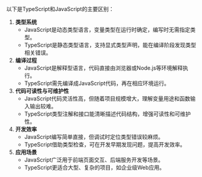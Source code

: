以下是TypeScript和JavaScript的主要区别：
1. **类型系统**
    - JavaScript是动态类型语言，变量类型在运行时确定，编写时无需指定类型。
    - TypeScript是静态类型语言，支持显式类型声明，能在编译阶段发现类型相关错误。
2. **编译过程**
    - JavaScript是解释型语言，代码直接由浏览器或Node.js等环境解释执行。
    - TypeScript需先编译成JavaScript代码，再在相应环境运行。
3. **代码可读性与可维护性**
    - JavaScript代码灵活性高，但随着项目规模增大，理解变量用途和函数输入输出较难。
    - TypeScript类型注解和接口能清晰描述代码结构，增强可读性和可维护性。
4. **开发效率**
    - JavaScript编写简单直接，但调试时定位类型错误较麻烦。
    - TypeScript借助类型检查，可在开发早期发现问题，提高开发效率。
5. **应用场景**
    - JavaScript广泛用于前端页面交互、后端服务开发等场景。
    - TypeScript更适合大型、复杂的项目，如企业级Web应用。 